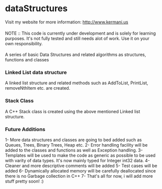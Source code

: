 dataStructures
==============
Visit my website for more information: http://www.kermani.us
####
NOTE :: This code is currently under development and is solely for learning purposes. It's not fully tested and still needs alot of work. Use it on your own responsibility.
####

A series of basic Data Structures and related algorithms as structures, functions and classes

### Linked List data structure ###

A linked list structure and related methods such as AddToList, PrintList, removeNthItem etc. are created.

### Stack Class ###

A C++ Stack class is created using the above mentioned Linked list structure.

### Future Additions ###
1- More data structures and classes are going to bed added such as Queues, Trees, Binary Trees, Heap etc.
2- Error handling facility will be added to the classes and functions as well as Exception handling.
3- Templates will be used to make the code as generic as possible to be used with varity of data types. It's now mainly typed for Integer int32 data.
4- Cleaner and more descriptive comments will be added
5- Test cases will be added
6- Dynamically allocated memory will be carefully deallocated since there is no Garbage collection in C++
7- That's all for now, i will add more stuff pretty soon! :)
